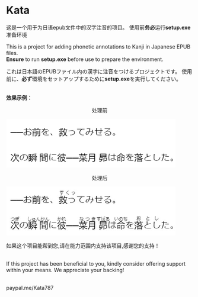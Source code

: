 # Kata
这是一个用于为日语epub文件中的汉字注音的项目。
使用前**务必**运行**setup.exe**准备环境

This is a project for adding phonetic annotations to Kanji in Japanese EPUB files.  
**Ensure** to run **setup.exe** before use to prepare the environment.

これは日本語のEPUBファイル内の漢字に注音をつけるプロジェクトです。
使用前に、**必ず**環境をセットアップするために**setup.exe**を実行してください。
<br>
<br>

**效果示例：**

<div align="center">
  <p>处理前</p>
</div>

![处理前](/example.png)

<div align="center">
  <p>处理后</p>
</div>

![处理后](/example.jpg)

如果这个项目能帮到您,请在能力范围内支持该项目,感谢您的支持！<br>
<br>

If this project has been beneficial to you, kindly consider offering support within your means. We appreciate your backing!<br>
<br>

paypal.me/Kata787
